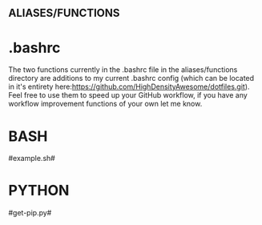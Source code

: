 ## ALIASES/FUNCTIONS ##

  # .bashrc #
  
The two functions currently in the .bashrc file in the aliases/functions directory are additions to my current .bashrc config (which can be located in it's entirety here:https://github.com/HighDensityAwesome/dotfiles.git). Feel free to use them to speed up your GitHub workflow, if you have any workflow improvement functions of your own let me know.

# BASH #

  #example.sh#

# PYTHON #
  #get-pip.py#

